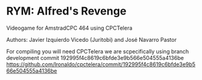 # RYM: Alfred's Revenge

Videogame for AmstradCPC 464 using CPCTelera 

Authors: 
Javier Izquierdo Vicedo (Juritobi) and 
José Navarro Pastor

For compiling you will need CPCTelera we are scpecifically using branch development commit 192995f4c8619c6bfde3e9b566e504555a4136be
https://github.com/lronaldo/cpctelera/commit/192995f4c8619c6bfde3e9b566e504555a4136be
